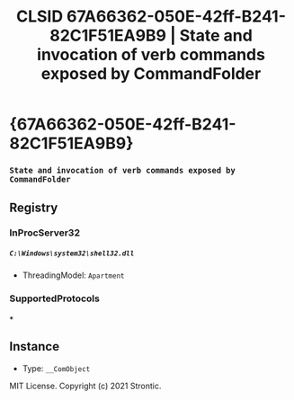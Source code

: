 ﻿---
title: "CLSID 67A66362-050E-42ff-B241-82C1F51EA9B9 | State and invocation of verb commands exposed by CommandFolder"
excerpt: What is COM-Object CLSID 67A66362-050E-42ff-B241-82C1F51EA9B9?
---

# {67A66362-050E-42ff-B241-82C1F51EA9B9}

### `State and invocation of verb commands exposed by CommandFolder`

## Registry


### InProcServer32

##### `C:\Windows\system32\shell32.dll`
* ThreadingModel: `Apartment`

### SupportedProtocols

##### `*`

## Instance

* Type: `__ComObject`

MIT License. Copyright (c) 2021 Strontic.


